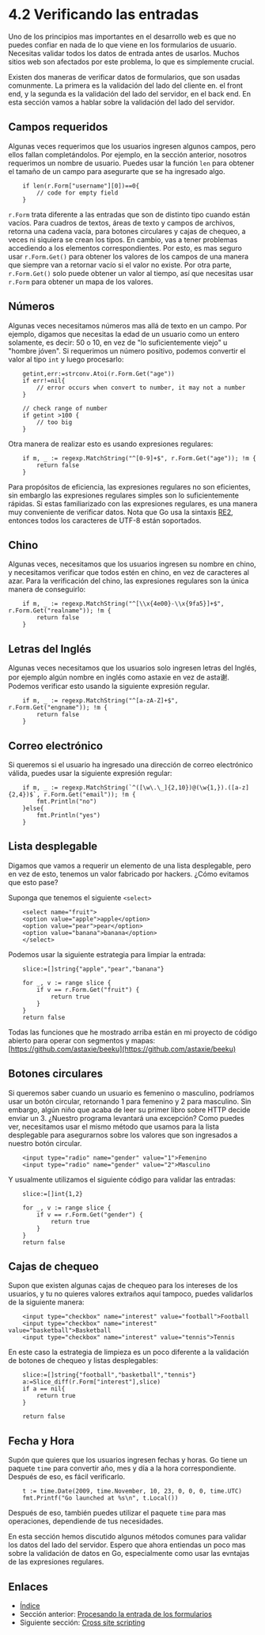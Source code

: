 # 4.2 Verificando las entradas

Uno de los principios mas importantes en el desarrollo web es que no puedes confiar en nada de lo que viene en los formularios de usuario.  Necesitas validar todos los datos de entrada antes de usarlos. Muchos sitios web son afectados por este problema, lo que es simplemente crucial.

Existen dos maneras de verificar datos de formularios, que son usadas comunmente. La primera es la validación del lado del cliente en. el front end, y la segunda es la validación del lado del servidor, en el back end. En esta sección vamos a hablar sobre la validación del lado del servidor.

## Campos requeridos

Algunas veces requerimos que los usuarios ingresen algunos campos, pero ellos fallan completándolos. Por ejemplo, en la sección anterior, nosotros requerimos un nombre de usuario. Puedes usar la función `len` para obtener el tamaño de un campo para asegurarte que se ha ingresado algo.
```
	if len(r.Form["username"][0])==0{
    	// code for empty field
	}
```
`r.Form` trata diferente a las entradas que son de distinto tipo cuando están vacíos. Para cuadros de textos, áreas de texto y campos de archivos, retorna una cadena vacía, para botones circulares y cajas de chequeo, a veces ni siquiera se crean los tipos. En cambio, vas a tener problemas accediendo a los elementos correspondientes. Por esto, es mas seguro usar `r.Form.Get()` para obtener los valores de los campos de una manera que siempre van a retornar vacío si el valor no existe. Por otra parte, `r.Form.Get()` solo puede obtener un valor al tiempo, así que necesitas usar `r.Form` para obtener un mapa de los valores.

## Números

Algunas veces necesitamos números mas allá de texto en un campo. Por ejemplo, digamos que necesitas la edad de un usuario como un entero solamente, es decir: 50 o 10, en vez de "lo suficientemente viejo" u "hombre jóven". Si requerimos un número positivo, podemos convertir el valor al tipo `int` y luego procesarlo:
```
	getint,err:=strconv.Atoi(r.Form.Get("age"))
	if err!=nil{
    	// error occurs when convert to number, it may not a number
	}

	// check range of number
	if getint >100 {
    	// too big
	}
```
Otra manera de realizar esto es usando expresiones regulares:
```
	if m, _ := regexp.MatchString("^[0-9]+$", r.Form.Get("age")); !m {
    	return false
	}
```
Para propósitos de eficiencia, las expresiones regulares no son eficientes, sin embarglo las expresiones regulares simples son lo suficientemente rápidas. Si estas familiarizado con las expresiones regulares, es una manera muy conveniente de verificar datos. Nota que Go usa la sintaxis [RE2](http://code.google.com/p/re2/wiki/Syntax), entonces todos los caracteres de UTF-8 están soportados.

## Chino

Algunas veces, necesitamos que los usuarios ingresen su nombre en chino, y necesitamos verificar que todos estén en chino, en vez de caracteres al azar. Para la verificación del chino, las expresiones regulares son la única manera de conseguirlo:
```
	if m, _ := regexp.MatchString("^[\\x{4e00}-\\x{9fa5}]+$", r.Form.Get("realname")); !m {
    	return false
	}
```
## Letras del Inglés

Algunas veces necesitamos que los usuarios solo ingresen letras del Inglés, por ejemplo algún nombre en inglés como astaxie en vez de asta谢. Podemos verificar esto usando la siguiente expresión regular.
```
	if m, _ := regexp.MatchString("^[a-zA-Z]+$", r.Form.Get("engname")); !m {
    	return false
	}
```
## Correo electrónico

Si queremos si el usuario  ha ingresado una dirección de correo electrónico válida, puedes usar la siguiente expresión regular:
```
	if m, _ := regexp.MatchString(`^([\w\.\_]{2,10})@(\w{1,}).([a-z]{2,4})$`, r.Form.Get("email")); !m {
    	fmt.Println("no")
	}else{
    	fmt.Println("yes")
	}
```
## Lista desplegable

Digamos que vamos a requerir un elemento de una lista desplegable, pero en vez de esto, tenemos un valor fabricado por hackers. ¿Cómo evitamos que esto pase?

Suponga que tenemos el siguiente `<select>`
```
	<select name="fruit">
	<option value="apple">apple</option>
	<option value="pear">pear</option>
	<option value="banana">banana</option>
	</select>
```
Podemos usar la siguiente estrategia para limpiar la entrada:
```
	slice:=[]string{"apple","pear","banana"}

	for _, v := range slice {
    	if v == r.Form.Get("fruit") {
        	return true
    	}
	}
	return false
```
Todas las funciones que he mostrado arriba están en mi proyecto de código abierto para operar con segmentos y mapas: [https://github.com/astaxie/beeku](https://github.com/astaxie/beeku)

## Botones circulares

Si queremos saber cuando un usuario es femenino o masculino, podríamos usar un botón circular, retornando 1 para femenino y 2 para masculino. Sin embargo, algún niño que acaba de leer su primer libro sobre HTTP decide enviar un 3. ¿Nuestro programa levantará una excepción? Como puedes ver, necesitamos usar el mismo método que usamos para la lista desplegable para asegurarnos sobre los valores que son ingresados a nuestro botón circular.
```
	<input type="radio" name="gender" value="1">Femenino
	<input type="radio" name="gender" value="2">Masculino
```
Y usualmente utilizamos el siguiente código para validar las entradas:
```
	slice:=[]int{1,2}

	for _, v := range slice {
    	if v == r.Form.Get("gender") {
        	return true
    	}
	}
	return false
```
## Cajas de chequeo

Supon que existen algunas cajas de chequeo para los intereses de los usuarios, y tu no quieres valores extraños aquí tampoco, puedes validarlos de la siguiente manera:
```
	<input type="checkbox" name="interest" value="football">Football
	<input type="checkbox" name="interest" value="basketball">Basketball
	<input type="checkbox" name="interest" value="tennis">Tennis
```
En este caso la  estrategia de limpieza es un poco diferente a la validación de botones de chequeo y listas desplegables:
```
	slice:=[]string{"football","basketball","tennis"}
	a:=Slice_diff(r.Form["interest"],slice)
	if a == nil{
    	return true
	}

	return false
```
## Fecha y Hora

Supón que quieres que los usuarios ingresen fechas y horas. Go tiene un paquete `time` para convertir año, mes y día a la hora correspondiente. Después de eso, es fácil verificarlo.
```
	t := time.Date(2009, time.November, 10, 23, 0, 0, 0, time.UTC)
	fmt.Printf("Go launched at %s\n", t.Local())
```
Después de eso, también puedes utilizar el paquete `time` para mas operaciones, dependiende de tus necesidades.

En esta sección hemos discutido algunos métodos comunes para validar los datos del lado del servidor. Espero que ahora entiendas un poco mas sobre la validación de datos en Go, especialmente como usar las evntajas de las expresiones regulares.

## Enlaces

- [Índice](preface.md)
- Sección anterior: [Procesando la entrada de los formularios](04.1.md)
- Siguiente sección: [Cross site scripting](04.3.md)
